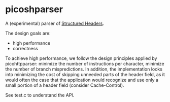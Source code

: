 picoshparser
===

A (experimental) parser of [Structured Headers](https://httpwg.org/http-extensions/draft-ietf-httpbis-header-structure.html).

The design goals are:
* high performance
* correctness

To achieve high performance, we follow the design principles applied by picohttpparser: minimize the number of instructions per character, minimize the number of branch mispredictions.
In addition, the implementation looks into minimizing the cost of skipping unneeded parts of the header field, as it would often the case that the application would recognize and use only a small portion of a header field (consider Cache-Control).

See test.c to understand the API.
